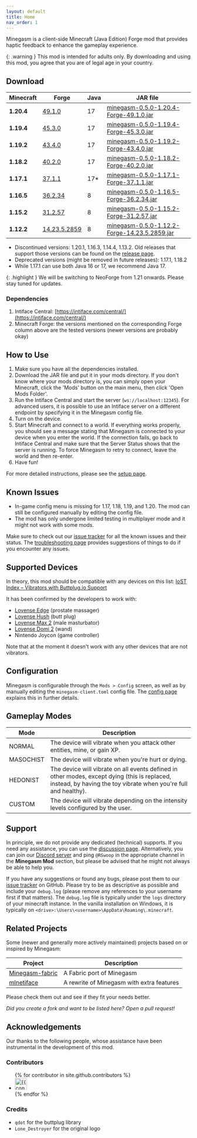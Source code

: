 ```yaml
---
layout: default
title: Home
nav_order: 1
---
```


Minegasm is a client-side Minecraft (Java Edition) Forge mod that provides haptic feedback to enhance the gameplay
experience.

{: .warning }
This mod is intended for adults only. By downloading and using this mod, you agree that you are of legal age in your
country.

## Download

| Minecraft  | Forge                                                                                            | Java | JAR file                                                                                                                                                       |
|------------|--------------------------------------------------------------------------------------------------|------|----------------------------------------------------------------------------------------------------------------------------------------------------------------|
| **1.20.4** | [49.1.0](http://files.minecraftforge.net/maven/net/minecraftforge/forge/index_1.20.4.html)       | 17   | [minegasm-0.5.0-1.20.4-Forge-49.1.0.jar](https://github.com/RainbowVille/minegasm/releases/download/v0.5.0/minegasm-0.5.0-1.20.4-Forge-49.1.0.jar)             |
| **1.19.4** | [45.3.0](http://files.minecraftforge.net/maven/net/minecraftforge/forge/index_1.19.4.html)       | 17   | [minegasm-0.5.0-1.19.4-Forge-45.3.0.jar](https://github.com/RainbowVille/minegasm/releases/download/v0.5.0/minegasm-0.5.0-1.19.4-Forge-45.3.0.jar)             |
| **1.19.2** | [43.4.0](http://files.minecraftforge.net/maven/net/minecraftforge/forge/index_1.19.2.html)       | 17   | [minegasm-0.5.0-1.19.2-Forge-43.4.0.jar](https://github.com/RainbowVille/minegasm/releases/download/v0.5.0/minegasm-0.5.0-1.19.2-Forge-43.4.0.jar)             |
| **1.18.2** | [40.2.0](http://files.minecraftforge.net/maven/net/minecraftforge/forge/index_1.18.2.html)       | 17   | [minegasm-0.5.0-1.18.2-Forge-40.2.0.jar](https://github.com/RainbowVille/minegasm/releases/download/v0.5.0/minegasm-0.5.0-1.18.2-Forge-40.2.0.jar)             |
| **1.17.1** | [37.1.1](http://files.minecraftforge.net/maven/net/minecraftforge/forge/index_1.17.1.html)       | 17*  | [minegasm-0.5.0-1.17.1-Forge-37.1.1.jar](https://github.com/RainbowVille/minegasm/releases/download/v0.5.0/minegasm-0.5.0-1.17.1-Forge-37.1.1.jar)             |
| **1.16.5** | [36.2.34](http://files.minecraftforge.net/maven/net/minecraftforge/forge/index_1.16.5.html)      | 8    | [minegasm-0.5.0-1.16.5-Forge-36.2.34.jar](https://github.com/RainbowVille/minegasm/releases/download/v0.5.0/minegasm-0.5.0-1.16.5-Forge-36.2.34.jar)           |
| **1.15.2** | [31.2.57](http://files.minecraftforge.net/maven/net/minecraftforge/forge/index_1.15.2.html)      | 8    | [minegasm-0.5.0-1.15.2-Forge-31.2.57.jar](https://github.com/RainbowVille/minegasm/releases/download/v0.5.0/minegasm-0.5.0-1.15.2-Forge-31.2.57.jar)           |
| **1.12.2** | [14.23.5.2859](http://files.minecraftforge.net/maven/net/minecraftforge/forge/index_1.12.2.html) | 8    | [minegasm-0.5.0-1.12.2-Forge-14.23.5.2859.jar](https://github.com/RainbowVille/minegasm/releases/download/v0.5.0/minegasm-0.5.0-1.12.2-Forge-14.23.5.2859.jar) |

* Discontinued versions: 1.20.1, 1.16.3, 1.14.4, 1.13.2. Old releases that support those versions can be found on
  the [release page](./releases).
* Deprecated versions (might be removed in future releases): 1.17.1, 1.18.2
* While 1.17.1 can use both Java 16 or 17, we recommend Java 17.

{: .highlight }
We will be switching to NeoForge from 1.21 onwards. Please stay tuned for updates.

### Dependencies

1. Intiface Central: [https://intiface.com/central/](https://intiface.com/central/)
2. Minecraft Forge: the versions mentioned on the corresponding Forge column above are the tested versions (newer
   versions are probably okay)

## How to Use

1. Make sure you have all the dependencies installed.
2. Download the JAR file and put it in your mods directory. If you don't know where your mods directory is, you can
   simply open your Minecraft, click the 'Mods' button on the main menu, then click 'Open Mods Folder'.
3. Run the Intiface Central and start the server (`ws://localhost:12345`). For advanced users, it is possible to use an
   Intiface server on a different endpoint by specifying it in the Minegasm config file.
4. Turn on the device.
5. Start Minecraft and connect to a world. If everything works properly, you should see a message stating that Minegasm
   is connected to your device when you enter the world. If the connection fails, go back to Intiface Central and make
   sure that the Server Status shows that the server is running. To force Minegasm to retry to connect, leave the world
   and then re-enter.
6. Have fun!

For more detailed instructions, please see the [setup page](./setup).

## Known Issues

* In-game config menu is missing for 1.17, 1.18, 1.19, and 1.20. The mod can still be configured manually by editing the
  config file.
* The mod has only undergone limited testing in multiplayer mode and it might not work with some mods.

Make sure to check out
our [issue tracker](https://github.com/RainbowVille/minegasm/issues?q=is%3Aissue+is%3Aopen+label%3Abug) for all the
known issues and their status. The [troubleshooting page](./troubleshoot) provides suggestions of things to do if you
encounter any issues.

## Supported Devices

In theory, this mod should be compatible with any devices on this
list: [IoST Index – Vibrators with Buttplug.io Support](https://iostindex.com/?filter0ButtplugSupport=4&filter1Features=OutputsVibrators)

It has been confirmed by the developers to work with:

- [Lovense Edge](https://www.lovense.com/r/qvl9jn) (prostate massager)
- [Lovense Hush](https://www.lovense.com/r/zrzb5e) (butt plug)
- [Lovense Max 2](https://www.lovense.com/r/n4x2bh) (male masturbator)
- [Lovense Domi 2](https://www.lovense.com/r/khhgol?t=m1) (wand)
- Nintendo Joycon (game controller)

Note that at the moment it doesn't work with any other devices that are not vibrators.

## Configuration

Minegasm is configurable through the `Mods > Config` screen, as well as by manually editing the `minegasm-client.toml`
config file.
The [config page](./config) explains this in further details.

## Gameplay Modes

| Mode      | Description                                                                                                                                                     |
|-----------|-----------------------------------------------------------------------------------------------------------------------------------------------------------------|
| NORMAL    | The device will vibrate when you attack other entities, mine, or gain XP.                                                                                       |
| MASOCHIST | The device will vibrate when you're hurt or dying.                                                                                                              |
| HEDONIST  | The device will vibrate on all events defined in other modes, except dying (this is replaced, instead, by having the toy vibrate when you're full and healthy). |
| CUSTOM    | The device will vibrate depending on the intensity levels configured by the user.                                                                               |

## Support

In principle, we do not provide any dedicated (technical) supports. If you need any assistance, you can use
the [discussion page](https://github.com/RainbowVille/minegasm/discussions).
Alternatively, you can join our [Discord server](https://discord.gg/GdgDD5QkNH) and ping `@RSwoop` in the appropriate
channel in the **Minegasm Mod** section, but please be advised that he might not always be able to help you.

If you have any suggestions or found any bugs, please post them to
our [issue tracker](https://github.com/RainbowVille/minegasm/issues) on GitHub. Please try to be as descriptive as
possible and include your `debug.log` (please remove any references to your username first if that matters).
The `debug.log` file is typically under the `logs` directory of your minecraft instance. In the vanilla installation on
Windows, it is typically on `<drive>:\Users\<username>\AppData\Roaming\.minecraft`.

## Related Projects

Some (newer and generally more actively maintained) projects based on or inspired by Minegasm:

| Project                                                         | Description                               |
|-----------------------------------------------------------------|-------------------------------------------|
| [Minegasm-fabric](https://github.com/vinceh121/Minegasm-fabric) | A Fabric port of Minegasm                 |
| [mInetiface](https://github.com/Fyustorm/mInetiface)            | A rewrite of Minegasm with extra features |

Please check them out and see if they fit your needs better.

*Did you create a fork and want to be listed here? Open a pull request!*

## Acknowledgements

Our thanks to the following people, whose assistance have been instrumental in the development of this mod.

### Contributors

<ul class="list-style-none">
{% for contributor in site.github.contributors %}
  <li class="d-inline-block mr-1">
     <a href="{{ contributor.html_url }}"><img src="{{ contributor.avatar_url }}" width="32" height="32" alt="{{ contributor.login }}"></a>
  </li>
{% endfor %}
</ul>

### Credits

- `qdot` for the buttplug library
- `Lone_Destroyer` for the original logo
